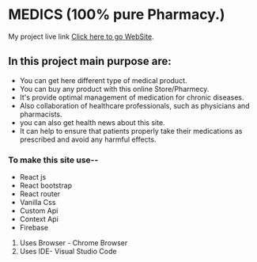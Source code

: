 # MEDICS (100% pure Pharmacy.)

My project live link [Click here to go WebSite](https://medics-fd9e7.web.app/).

## In this project main purpose are:

* You can get here different type of medical product.
* You can buy any product with this online Store/Pharmecy.
* It's provide optimal management of medication for chronic diseases.
* Also collaboration of healthcare professionals, such as physicians and pharmacists.
* you can also get health news about this site.
* It can help to ensure that patients properly take their medications as prescribed and avoid any harmful effects.

### To make this site use--

* React js
* React bootstrap
* React router
* Vanilla Css
* Custom Api
* Context Api
* Firebase



1. Uses Browser - Chrome Browser
2. Uses IDE- Visual Studio Code
